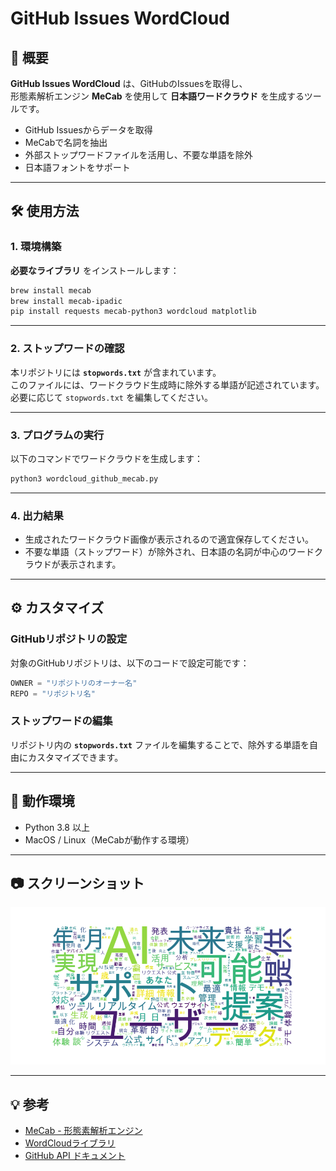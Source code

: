 # GitHub Issues WordCloud

## 📄 概要
**GitHub Issues WordCloud** は、GitHubのIssuesを取得し、  
形態素解析エンジン **MeCab** を使用して **日本語ワードクラウド** を生成するツールです。

- GitHub Issuesからデータを取得
- MeCabで名詞を抽出
- 外部ストップワードファイルを活用し、不要な単語を除外
- 日本語フォントをサポート

---

## 🛠️ 使用方法

### 1. 環境構築

**必要なライブラリ** をインストールします：

```bash
brew install mecab
brew install mecab-ipadic
pip install requests mecab-python3 wordcloud matplotlib
```

---

### 2. ストップワードの確認

本リポジトリには **`stopwords.txt`** が含まれています。  
このファイルには、ワードクラウド生成時に除外する単語が記述されています。  
必要に応じて `stopwords.txt` を編集してください。

---

### 3. プログラムの実行

以下のコマンドでワードクラウドを生成します：

```bash
python3 wordcloud_github_mecab.py
```

---

### 4. 出力結果

- 生成されたワードクラウド画像が表示されるので適宜保存してください。  
- 不要な単語（ストップワード）が除外され、日本語の名詞が中心のワードクラウドが表示されます。

---

## ⚙️ カスタマイズ

### GitHubリポジトリの設定  
対象のGitHubリポジトリは、以下のコードで設定可能です：

```python
OWNER = "リポジトリのオーナー名"
REPO = "リポジトリ名"
```

### ストップワードの編集  
リポジトリ内の **`stopwords.txt`** ファイルを編集することで、除外する単語を自由にカスタマイズできます。

---

## 🔧 動作環境

- Python 3.8 以上
- MacOS / Linux（MeCabが動作する環境）

---

## 📷 スクリーンショット

![WordCloud Example](Figure_1.png)

---

## 💡 参考

- [MeCab - 形態素解析エンジン](https://taku910.github.io/mecab/)
- [WordCloudライブラリ](https://github.com/amueller/word_cloud)
- [GitHub API ドキュメント](https://docs.github.com/en/rest)
